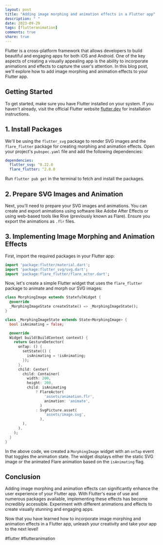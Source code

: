 ```yaml
---
layout: post
title: "Adding image morphing and animation effects in a Flutter app"
description: " "
date: 2023-09-29
tags: [flutteranimation]
comments: true
share: true
---
```


Flutter is a cross-platform framework that allows developers to build beautiful and engaging apps for both iOS and Android. One of the key aspects of creating a visually appealing app is the ability to incorporate animations and effects to capture the user's attention. In this blog post, we'll explore how to add image morphing and animation effects to your Flutter app.

## Getting Started

To get started, make sure you have Flutter installed on your system. If you haven't already, visit the official Flutter website [flutter.dev](https://flutter.dev) for installation instructions.

## 1. Install Packages

We'll be using the `flutter_svg` package to render SVG images and the `flare_flutter` package for creating morphing and animation effects. Open your project's `pubspec.yaml` file and add the following dependencies:

```yaml
dependencies:
  flutter_svg: ^0.22.0
  flare_flutter: ^2.0.0
```

Run `flutter pub get` in the terminal to fetch and install the packages.

## 2. Prepare SVG Images and Animation

Next, you'll need to prepare your SVG images and animations. You can create and export animations using software like Adobe After Effects or using web-based tools like Rive (previously known as Flare). Ensure you export the animations as `.flr` files.

## 3. Implementing Image Morphing and Animation Effects

First, import the required packages in your Flutter app:

```dart
import 'package:flutter/material.dart';
import 'package:flutter_svg/svg.dart';
import 'package:flare_flutter/flare_actor.dart';
```

Now, let's create a simple Flutter widget that uses the `flare_flutter` package to animate and morph our SVG images:

```dart
class MorphingImage extends StatefulWidget {
  @override
  _MorphingImageState createState() => _MorphingImageState();
}

class _MorphingImageState extends State<MorphingImage> {
  bool isAnimating = false;

  @override
  Widget build(BuildContext context) {
    return GestureDetector(
      onTap: () {
        setState(() {
          isAnimating = !isAnimating;
        });
      },
      child: Center(
        child: Container(
          width: 200,
          height: 200,
          child: isAnimating
              ? FlareActor(
                  'assets/animation.flr',
                  animation: 'animate',
                )
              : SvgPicture.asset(
                  'assets/image.svg',
                ),
        ),
      ),
    );
  }
}
```

In the above code, we created a `MorphingImage` widget with an `onTap` event that toggles the animation state. The widget displays either the static SVG image or the animated Flare animation based on the `isAnimating` flag.

## Conclusion

Adding image morphing and animation effects can significantly enhance the user experience of your Flutter app. With Flutter's ease of use and numerous packages available, implementing these effects has become incredibly accessible. Experiment with different animations and effects to create visually stunning and engaging apps.

Now that you have learned how to incorporate image morphing and animation effects in a Flutter app, unleash your creativity and take your app to the next level!

#flutter #flutteranimation